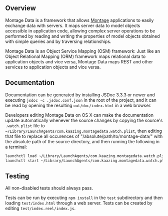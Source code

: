 ## Overview

Montage Data is a framework that allows
[Montage](https://github.com/montagejs/montage) applications to easily exchange
data with servers. It maps server data to model objects accessible in
application code, allowing complex server operations to be performed by reading
and writing the properties of model objects obtained with simple queries and
by traversing relationships.

Montage Data is an Object Service Mapping (OSM) framework: Just like an Object
Relational Mapping (ORM) framework maps relational data to application objects
and vice versa, Montage Data maps REST and other services to application objects
and vice versa.

## Documentation

Documentation can be generated by installing JSDoc 3.3.3 or newer and executing
`jsdoc -c .jsdoc.conf.json` in the root of the project, and it can be read by
opening the resulting `out/doc/index.html` in a web browser.

Developers editing Montage Data on OS X can make the documentation update
automatically whenever the source changes by copying the source's `.watch.plist`
file to `~/Library/LaunchAgents/com.kaazing.montagedata.watch.plist`, then
editing that file to replace all occurences of "/absolute/path/to/montage-data/"
with the absolute path of the source directory, and then running the following
in a terminal:

```sh
launchctl load ~/Library/LaunchAgents/com.kaazing.montagedata.watch.plist
launchctl start ~/Library/LaunchAgents/com.kaazing.montagedata.watch.plist
```

## Testing

All non-disabled tests should always pass.

Tests can be run by executing `npm install` in the `test` subdirectory and then
loading `test/index.html` through a web server. Tests can be created by editing
`test/index.reel/index.js`.
